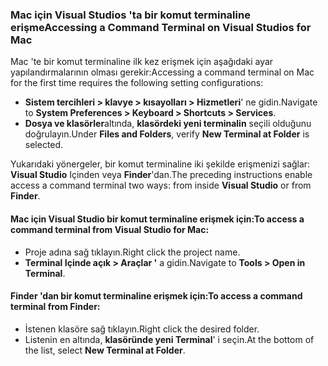### <a name="accessing-a-command-terminal-on-visual-studios-for-mac"></a><span data-ttu-id="7937b-101">Mac için Visual Studios 'ta bir komut terminaline erişme</span><span class="sxs-lookup"><span data-stu-id="7937b-101">Accessing a Command Terminal on Visual Studios for Mac</span></span>

<span data-ttu-id="7937b-102">Mac 'te bir komut terminaline ilk kez erişmek için aşağıdaki ayar yapılandırmalarının olması gerekir:</span><span class="sxs-lookup"><span data-stu-id="7937b-102">Accessing a command terminal on Mac for the first time requires the following setting configurations:</span></span>

* <span data-ttu-id="7937b-103">**Sistem tercihleri > klavye > kısayolları > Hizmetleri**' ne gidin.</span><span class="sxs-lookup"><span data-stu-id="7937b-103">Navigate to **System Preferences > Keyboard > Shortcuts > Services**.</span></span>
* <span data-ttu-id="7937b-104">**Dosya ve klasörler**altında, **klasördeki yeni terminalin** seçili olduğunu doğrulayın.</span><span class="sxs-lookup"><span data-stu-id="7937b-104">Under **Files and Folders**, verify **New Terminal at Folder** is selected.</span></span>

<span data-ttu-id="7937b-105">Yukarıdaki yönergeler, bir komut terminaline iki şekilde erişmenizi sağlar: **Visual Studio** Içinden veya **Finder**'dan.</span><span class="sxs-lookup"><span data-stu-id="7937b-105">The preceding instructions enable access a command terminal two ways: from inside **Visual Studio** or from **Finder**.</span></span> 

#### <a name="to-access-a-command-terminal-from-visual-studio-for-mac"></a><span data-ttu-id="7937b-106">Mac için Visual Studio bir komut terminaline erişmek için:</span><span class="sxs-lookup"><span data-stu-id="7937b-106">To access a command terminal from Visual Studio for Mac:</span></span>

* <span data-ttu-id="7937b-107">Proje adına sağ tıklayın.</span><span class="sxs-lookup"><span data-stu-id="7937b-107">Right click the project name.</span></span>
* <span data-ttu-id="7937b-108">**Terminal Içinde açık > Araçlar '** a gidin.</span><span class="sxs-lookup"><span data-stu-id="7937b-108">Navigate to **Tools > Open in Terminal**.</span></span>

#### <a name="to-access-a-command-terminal-from-finder"></a><span data-ttu-id="7937b-109">Finder 'dan bir komut terminaline erişmek için:</span><span class="sxs-lookup"><span data-stu-id="7937b-109">To access a command terminal from Finder:</span></span>

* <span data-ttu-id="7937b-110">İstenen klasöre sağ tıklayın.</span><span class="sxs-lookup"><span data-stu-id="7937b-110">Right click the desired folder.</span></span>
* <span data-ttu-id="7937b-111">Listenin en altında, **klasöründe yeni Terminal**' i seçin.</span><span class="sxs-lookup"><span data-stu-id="7937b-111">At the bottom of the list, select **New Terminal at Folder**.</span></span>
